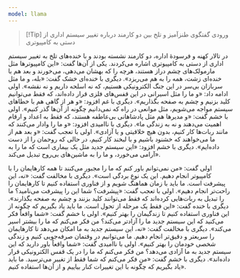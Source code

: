 ```yaml
---
model: llama
---
```


> [!Tip] ورودی
> گفتگوی طنزآمیز و تلخ بین دو کارمند درباره تغییر سیستم اداری از دستی به کامپیوتری

در تالار کهنه و فرسودهٔ اداره، دو کارمند نشسته بودند و با خنده‌های تلخ به تغییر سیستم اداری از دستی به کامپیوتری اشاره می‌کردند. یکی از آن‌ها گفت: «این کامپیوترها مثل مارمولک‌های چشم‌ دراز هستند، هرچه را که بهشان می‌دهی، می‌خورند و بعد هم با خنده‌ای زشت، همه را به هم می‌ریزد». دیگری با خنده‌ای خشک گفت: «بله، و ما مثل سربازان بی‌سر در این جنگ الکترونیکی هستیم، که نه اسلحه داریم و نه نقشه». اولی ادامه داد: «و ما را مثل اسیرانی در این قفس‌های فلزی قرار داده‌اند، که فقط می‌توانیم کلید بزنیم و چشم به صفحه بگذاریم». دیگری با غم افزود: «و هر از گاهی هم با خطاهای سیستم مواجه می‌شویم، مثل موانعی در راه که نمی‌دانیم چگونه از آن‌ها گذر کنیم». اولی با خشم گفت: «و مدیرها هم مثل پادشاهانی بی‌عاطفه هستند، که فقط به اعداد و ارقام اهمیت می‌دهند و نه به زندگی ما». دیگری با ناامیدی افزود: «و ما را وادار می‌کنند که مانند ربات‌ها کار کنیم، بدون هیچ خلاقیتی و یا آزادی». اولی با تعجب گفت: «و بعد هم از ما می‌خواهند که خشنود باشیم و با لبخند کار کنیم، در حالی که روحمان را از دست داده‌ایم». دیگری با خشم افزود: «این سیستم جدید مثل یک بیماری است که ما را به آرامی می‌خورد، و ما را به ماشین‌های بی‌روح تبدیل می‌کند».

اولی گفت: «من نمی‌توانم باور کنم که ما را مجبور می‌کنند تا همه کارهایمان را با کامپیوتر انجام دهیم. این یک نوع بردگی است». دیگری با مخالفت گفت: «نه، این پیشرفت است. ما باید با زمان هماهنگ شویم و از فناوری استفاده کنیم تا کارهایمان را راحت‌تر انجام دهیم». اولی با تعجب گفت: «پیشرفت؟ شما این را پیشرفت می‌نامید؟ ما را تبدیل به ربات‌هایی کرده‌اند که فقط می‌توانند کلید بزنند و چشم به صفحه بگذارند». دیگری با خنده گفت: «این فقط یک مرحله از تحول است. ما باید یاد بگیریم که چگونه از این فناوری استفاده کنیم تا زندگیمان را بهتر کنیم». اولی با خشم گفت: «شما واقعاً فکر می‌کنید که این سیستم جدید ما را آزادتر می‌کند؟ من فکر می‌کنم که ما را بیشتر اسیر می‌کند». دیگری با مخالفت گفت: «نه، این سیستم جدید به ما امکان می‌دهد تا کارهایمان را سریعتر و دقیق‌تر انجام دهیم. ما می‌توانیم در وقتمان صرفه‌جویی کنیم و زندگی شخصی خودمان را بهتر کنیم». اولی با ناامیدی گفت: «شما واقعاً باور دارید که این سیستم جدید به ما آزادی می‌دهد؟ من فکر می‌کنم که ما را در یک قفس الکترونیکی قرار داده‌اند». دیگری با خشم گفت: «من فکر می‌کنم که شما فقط از تغییر می‌ترسید. ما باید یاد بگیریم که چگونه با این تغییرات کنار بیاییم و از آن‌ها استفاده کنیم».